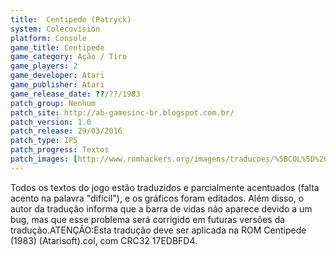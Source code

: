 ```yaml
---
title:  Centipede (Patryck)
system: Colecovision
platform: Console
game_title: Centipede
game_category: Ação / Tiro
game_players: 2
game_developer: Atari
game_publisher: Atari
game_release_date: ??/??/1983
patch_group: Nenhum
patch_site: http://ab-gamesinc-br.blogspot.com.br/
patch_version: 1.0
patch_release: 29/03/2016
patch_type: IPS
patch_progress: Textos
patch_images: [http://www.romhackers.org/imagens/traducoes/%5BCOL%5D%20Centipede%20-%20Patryck%20-%201.png,http://www.romhackers.org/imagens/traducoes/%5BCOL%5D%20Centipede%20-%20Patryck%20-%202.png,http://www.romhackers.org/imagens/traducoes/%5BCOL%5D%20Centipede%20-%20Patryck%20-%203.png]
---
```

Todos os textos do jogo estão traduzidos e parcialmente acentuados (falta acento na palavra "difícil"), e os gráficos foram editados. Além disso, o autor da tradução informa que a barra de vidas não aparece devido a um bug, mas que esse problema será corrigido em futuras versões da tradução.ATENÇÃO:Esta tradução deve ser aplicada na ROM Centipede (1983) (Atarisoft).col, com CRC32 17EDBFD4.